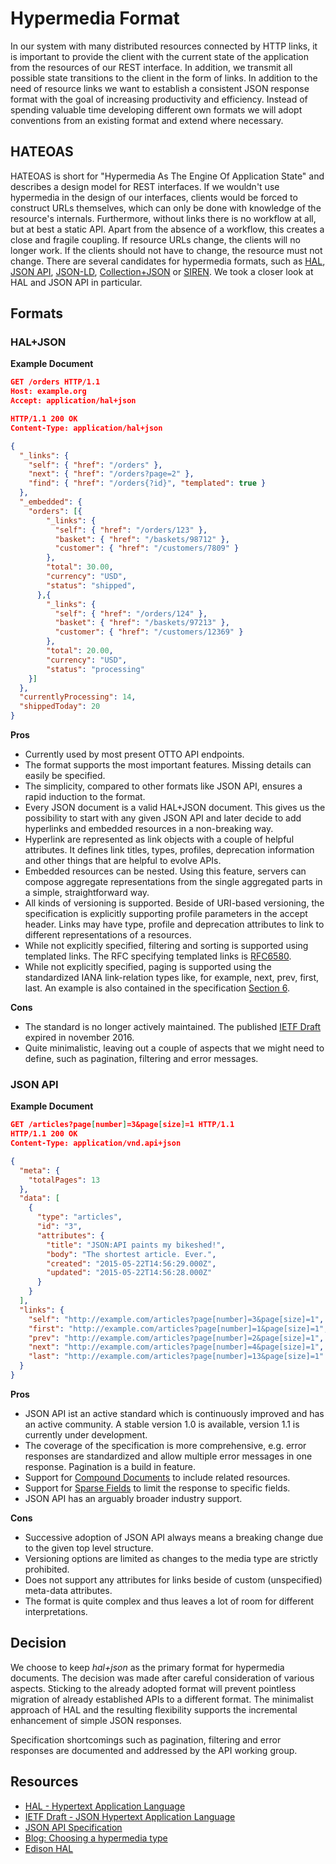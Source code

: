 # Hypermedia Format

In our system with many distributed resources connected by HTTP links, it is important to provide the client with the current state of the application from the resources of our REST interface. In addition, we transmit all possible state transitions to the client in the form of links.
In addition to the need of resource links we want to establish a consistent JSON response format with the goal of increasing productivity and efficiency. Instead of spending valuable time developing different own formats we will adopt conventions from an existing format and extend where necessary.

## HATEOAS

HATEOAS is short for "Hypermedia As The Engine Of Application State" and describes a design model for REST interfaces.
If we wouldn't use hypermedia in the design of our interfaces, clients would be forced to construct URLs themselves, which can only be done with knowledge of the resource's internals. Furthermore, without links there is no workflow at all, but at best a static API. Apart from the absence of a workflow, this creates a close and fragile coupling. If resource URLs change, the clients will no longer work. If the clients should not have to change, the resource must not change.
There are several candidates for hypermedia formats, such as [HAL](http://stateless.co/hal_specification.html), [JSON API](https://jsonapi.org/), [JSON-LD](https://json-ld.org/), [Collection+JSON](http://amundsen.com/media-types/collection/) or [SIREN](https://github.com/kevinswiber/siren).
We took a closer look at HAL and JSON API in particular.

## Formats

### HAL+JSON

**Example Document**

```json
GET /orders HTTP/1.1
Host: example.org
Accept: application/hal+json

HTTP/1.1 200 OK
Content-Type: application/hal+json

{
  "_links": {
    "self": { "href": "/orders" },
    "next": { "href": "/orders?page=2" },
    "find": { "href": "/orders{?id}", "templated": true }
  },
  "_embedded": {
    "orders": [{
        "_links": {
          "self": { "href": "/orders/123" },
          "basket": { "href": "/baskets/98712" },
          "customer": { "href": "/customers/7809" }
        },
        "total": 30.00,
        "currency": "USD",
        "status": "shipped",
      },{
        "_links": {
          "self": { "href": "/orders/124" },
          "basket": { "href": "/baskets/97213" },
          "customer": { "href": "/customers/12369" }
        },
        "total": 20.00,
        "currency": "USD",
        "status": "processing"
    }]
  },
  "currentlyProcessing": 14,
  "shippedToday": 20
}
```

**Pros**

- Currently used by most present OTTO API endpoints.
- The format supports the most important features. Missing details can easily be specified.
- The simplicity, compared to other formats like JSON API, ensures a rapid induction to the format.
- Every JSON document is a valid HAL+JSON document. This gives us the possibility to start with any given JSON API and later decide to add hyperlinks and embedded resources in a non-breaking way.
- Hyperlink are represented as link objects with a couple of helpful attributes. It defines link titles, types, profiles, deprecation information and other things that are helpful to evolve APIs.
- Embedded resources can be nested. Using this feature, servers can compose aggregate representations from the single aggregated parts in a simple, straightforward way.
- All kinds of versioning is supported. Beside of URI-based versioning, the specification is explicitly supporting profile parameters in the accept header. Links may have type, profile and deprecation attributes to link to different representations of a resources.
- While not explicitly specified, filtering and sorting is supported using templated links. The RFC specifying templated links is [RFC6580](https://tools.ietf.org/html/rfc6570).
- While not explicitly specified, paging is supported using the standardized IANA link-relation types like, for example, next, prev, first, last. An example is also contained in the specification [Section 6](https://tools.ietf.org/html/draft-kelly-json-hal-08#section-6).

**Cons**

- The standard is no longer actively maintained. The published [IETF Draft](https://tools.ietf.org/html/draft-kelly-json-hal-08) expired in november 2016.
- Quite minimalistic, leaving out a couple of aspects that we might need to define, such as pagination, filtering and error messages.

### JSON API

**Example Document**

```json
GET /articles?page[number]=3&page[size]=1 HTTP/1.1
HTTP/1.1 200 OK
Content-Type: application/vnd.api+json

{
  "meta": {
    "totalPages": 13
  },
  "data": [
    {
      "type": "articles",
      "id": "3",
      "attributes": {
        "title": "JSON:API paints my bikeshed!",
        "body": "The shortest article. Ever.",
        "created": "2015-05-22T14:56:29.000Z",
        "updated": "2015-05-22T14:56:28.000Z"
      }
    }
  ],
  "links": {
    "self": "http://example.com/articles?page[number]=3&page[size]=1",
    "first": "http://example.com/articles?page[number]=1&page[size]=1",
    "prev": "http://example.com/articles?page[number]=2&page[size]=1",
    "next": "http://example.com/articles?page[number]=4&page[size]=1",
    "last": "http://example.com/articles?page[number]=13&page[size]=1"
  }
}
```

**Pros**

- JSON API ist an active standard which is continuously improved and has an active community. A stable version 1.0 is available, version 1.1 is currently under development.
- The coverage of the specification is more comprehensive, e.g. error responses are standardized and allow multiple error messages in one response. Pagination is a build in feature.
- Support for [Compound Documents](https://jsonapi.org/format/#document-compound-documents) to include related resources.
- Support for [Sparse Fields](https://jsonapi.org/format/#fetching-sparse-fieldsets) to limit the response to specific fields.
- JSON API has an arguably broader industry support.

**Cons**

- Successive adoption of JSON API always means a breaking change due to the given top level structure.
- Versioning options are limited as changes to the media type are strictly prohibited.
- Does not support any attributes for links beside of custom (unspecified) meta-data attributes.
- The format is quite complex and thus leaves a lot of room for different interpretations.

## Decision

We choose to keep _hal+json_ as the primary format for hypermedia documents.
The decision was made after careful consideration of various aspects. Sticking to the already adopted format will prevent pointless migration of already established APIs to a different format. The minimalist approach of HAL and the resulting flexibility supports the incremental enhancement of simple JSON responses.

Specification shortcomings such as pagination, filtering and error responses are documented and addressed by the API working group.

## Resources

- [HAL - Hypertext Application Language](http://stateless.co/hal_specification.html)
- [IETF Draft - JSON Hypertext Application Language](https://tools.ietf.org/html/draft-kelly-json-hal-08)
- [JSON API Specification](https://jsonapi.org)
- [Blog: Choosing a hypermedia type](https://sookocheff.com/post/api/on-choosing-a-hypermedia-format/)
- [Edison HAL](https://github.com/otto-de/edison-hal)
